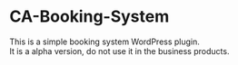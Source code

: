 # CA-Booking-System
This is a simple booking system WordPress plugin.  
It is a alpha version, do not use it in the business products.
